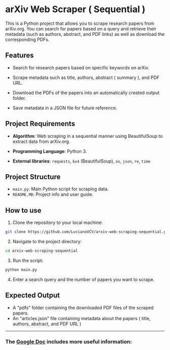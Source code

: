 # arXiv Web Scraper ( Sequential )
This is a Python project that allows you to scrape research papers from arXiv.org. You can search for papers based on a query and retrieve their metadata (such as authors, abstract, and PDF links) as well as download the corresponding PDFs.

## Features
* Search for research papers based on specific keywords on arXiv.

* Scrape metadata such as title, authors, abstract ( summary ), and PDF URL.

* Download the PDFs of the papers into an automatically created output folder.

* Save metadata in a JSON file for future reference.

## Project Requirements
* **Algorithm**: Web scraping in a sequential manner using BeautifulSoup to extract data from arXiv.org.

* **Programming Language**: Python 3.

* **External libraries**: `requests`, `bs4` (BeautifulSoup), `os`, `json`, `re`, `time`


## Project Structure
* `main.py`: Main Python script for scraping data.
* `README.MD`: Project info and user guide.


## How to use
1. Clone the repository to your local machine: <br>
```bash
git clone https://github.com/LucianoUCV/arxiv-web-scraping-sequential.git
```
2. Navigate to the project directory: <br>
```bash
cd arxiv-web-scraping-sequential
```

3. Run the script:<br>
```bash
python main.py
```
4. Enter a search query and the number of papers you want to scrape.

## Expected Output
* A "pdfs" folder containing the downloaded PDF files of the scraped papers.
* An "articles.json" file containing metadata about the papers ( title, authors, abstract, and PDF URL )

---

### The [Google Doc](https://docs.google.com/document/d/1NvsXqRVfJSIbVowtc2CUaf6xblmApB0sx64_y3_wFlk/edit?usp=sharing) includes more useful information:

